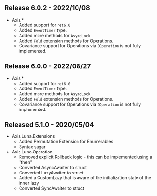 
## Release 6.0.2 - 2022/10/08
* Axis.*
	* Added support for `net6.0`
	* Added `EventTimer` type.
	* Added more methods for `AsyncLock`
	* Added `Fold` extension methods for Operations.
	* Covariance support for Operations via `IOperation` is not fully implemented.

## Release 6.0.0 - 2022/08/27
* Axis.*
	* Added support for `net6.0`
	* Added `EventTimer` type.
	* Added more methods for `AsyncLock`
	* Added `Fold` extension methods for Operations.
	* Covariance support for Operations via `IOperation` is not fully implemented.

## Released 5.1.0 - 2020/05/04

* Axis.Luna.Extensions
	* Added Permutation Extension for Enumerables
	* Syntax sugar
* Axis.Luna.Operation
	* Removed explicit Rollback logic - this can be implemented using a "then"
	* Converted AsyncAwaiter to struct
	* Converted LazyAwaiter to struct
	* Added a CustomLazy that is aware of the initialization state of the inner lazy
	* Converted SyncAwaiter to struct